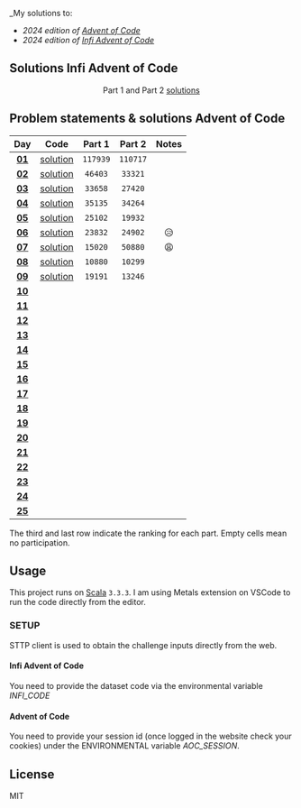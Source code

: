 _My solutions to:

* _2024 edition of [Advent of Code](https://adventofcode.com/2024)_
* _2024 edition of [Infi Advent of Code](https://aoc.infi.nl/2024)_

## Solutions Infi Advent of Code
<div align="center">

  Part 1 and Part 2 [solutions](src/main/scala/infiAdventOfCode/Infi.scala)

</div>

## Problem statements & solutions Advent of Code

<div align="center">

  | Day | Code | Part 1 | Part 2 | Notes |
  |:---:|:---:|:---:|:---:|:--:|
  | **[01](https://adventofcode.com/2021/day/1)** | [solution](src/main/scala/adventofcode/Day01.scala) | `117939` | `110717` |  |
  | **[02](https://adventofcode.com/2021/day/2)** | [solution](src/main/scala/adventofcode/Day02.scala) | `46403` | `33321` |  |
  | **[03](https://adventofcode.com/2021/day/3)** | [solution](src/main/scala/adventofcode/Day03.scala) | `33658` | `27420` |  |
  | **[04](https://adventofcode.com/2021/day/4)** | [solution](src/main/scala/adventofcode/Day04.scala) | `35135` | `34264` |  |
  | **[05](https://adventofcode.com/2021/day/5)** | [solution](src/main/scala/adventofcode/Day05.scala) | `25102` | `19932` |  |
  | **[06](https://adventofcode.com/2021/day/6)** | [solution](src/main/scala/adventofcode/Day06.scala) | `23832` | `24902` | 😥 |
  | **[07](https://adventofcode.com/2021/day/7)** | [solution](src/main/scala/adventofcode/Day07.scala) | `15020` | `50880` | 😩 |
  | **[08](https://adventofcode.com/2021/day/8)** | [solution](src/main/scala/adventofcode/Day08.scala) | `10880` | `10299` |  |
  | **[09](https://adventofcode.com/2021/day/9)** | [solution](src/main/scala/adventofcode/Day09.scala) | `19191` | `13246` |  |
  | **[10](https://adventofcode.com/2021/day/10)** | [](src/main/scala/adventofcode/Day10.scala) |  |  |  |
  | **[11](https://adventofcode.com/2021/day/11)** | [](src/main/scala/adventofcode/Day11.scala) |  |  |  |
  | **[12](https://adventofcode.com/2021/day/12)** | [](src/main/scala/adventofcode/Day12.scala) |  |  |  |
  | **[13](https://adventofcode.com/2021/day/13)** | [](src/main/scala/adventofcode/Day13.scala) |  |  |  |
  | **[14](https://adventofcode.com/2021/day/14)** | [](src/main/scala/adventofcode/Day14.scala) |  |  |  |
  | **[15](https://adventofcode.com/2021/day/15)** | [](src/main/scala/adventofcode/Day15.scala) |  |  |  |
  | **[16](https://adventofcode.com/2021/day/16)** | [](src/main/scala/adventofcode/Day16.scala) |  |  |  |
  | **[17](https://adventofcode.com/2021/day/17)** | [](src/main/scala/adventofcode/Day17.scala) |  |  |  |
  | **[18](https://adventofcode.com/2021/day/18)** | [](src/main/scala/adventofcode/Day18.scala) |  |  |  |
  | **[19](https://adventofcode.com/2021/day/19)** | [](src/main/scala/adventofcode/Day19.scala) |  |  |  |
  | **[20](https://adventofcode.com/2021/day/20)** | [](src/main/scala/adventofcode/Day20.scala) |  |  |  |
  | **[21](https://adventofcode.com/2021/day/21)** | [](src/main/scala/adventofcode/Day21.scala) |  |  |  |
  | **[22](https://adventofcode.com/2021/day/22)** | [](src/main/scala/adventofcode/Day22.scala) |  |  |  |
  | **[23](https://adventofcode.com/2021/day/23)** | [](src/main/scala/adventofcode/Day23.scala) |  |  |  |
  | **[24](https://adventofcode.com/2021/day/24)** | [](src/main/scala/adventofcode/Day24.scala) |  |  |  |
  | **[25](https://adventofcode.com/2021/day/25)** | [](src/main/scala/adventofcode/Day25.scala) |  |  |  |

</div>

The third and last row indicate the ranking for each part. Empty cells mean no participation.


## Usage

This project runs on [Scala](https://scala-lang.org) `3.3.3`.
I am using Metals extension on VSCode to run the code directly from the editor. 

### SETUP
STTP client is used to obtain the challenge inputs directly from the web. 

#### Infi Advent of Code
You need to provide the dataset code via the environmental variable *INFI_CODE*

#### Advent of Code
You need to provide your session id (once logged in the website check your cookies) under the ENVIRONMENTAL variable *AOC_SESSION*.

## License

MIT